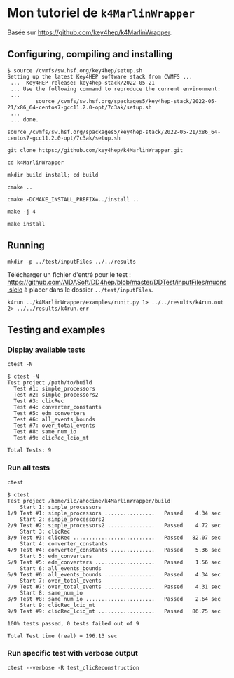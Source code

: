 # Mon tutoriel de `k4MarlinWrapper`
Basée sur https://github.com/key4hep/k4MarlinWrapper.

## Configuring, compiling and installing

```
$ source /cvmfs/sw.hsf.org/key4hep/setup.sh
Setting up the latest Key4HEP software stack from CVMFS ...
 ...  Key4HEP release: key4hep-stack/2022-05-21
 ... Use the following command to reproduce the current environment: 
 ... 
         source /cvmfs/sw.hsf.org/spackages5/key4hep-stack/2022-05-21/x86_64-centos7-gcc11.2.0-opt/7c3ak/setup.sh
 ... 
 ... done. 
```
```
source /cvmfs/sw.hsf.org/spackages5/key4hep-stack/2022-05-21/x86_64-centos7-gcc11.2.0-opt/7c3ak/setup.sh
```
```
git clone https://github.com/key4hep/k4MarlinWrapper.git
```
```
cd k4MarlinWrapper
```
```
mkdir build install; cd build
```
```
cmake ..
```
```
cmake -DCMAKE_INSTALL_PREFIX=../install ..
```
```
make -j 4
```
```
make install
```

## Running
```
mkdir -p ../test/inputFiles ../../results
```
Télécharger un fichier d'entré pour le test : https://github.com/AIDASoft/DD4hep/blob/master/DDTest/inputFiles/muons.slcio 
à placer dans le dossier `../test/inputFiles`.
```
k4run ../k4MarlinWrapper/examples/runit.py 1> ../../results/k4run.out 2> ../../results/k4run.err
```
## Testing and examples

### Display available tests
```
ctest -N
```
```
$ ctest -N
Test project /path/to/build
  Test #1: simple_processors
  Test #2: simple_processors2
  Test #3: clicRec
  Test #4: converter_constants
  Test #5: edm_converters
  Test #6: all_events_bounds
  Test #7: over_total_events
  Test #8: same_num_io
  Test #9: clicRec_lcio_mt

Total Tests: 9

```
### Run all tests
```
ctest
```
```
$ ctest
Test project /home/ilc/ahocine/k4MarlinWrapper/build
    Start 1: simple_processors
1/9 Test #1: simple_processors ................   Passed    4.34 sec
    Start 2: simple_processors2
2/9 Test #2: simple_processors2 ...............   Passed    4.72 sec
    Start 3: clicRec
3/9 Test #3: clicRec ..........................   Passed   82.07 sec
    Start 4: converter_constants
4/9 Test #4: converter_constants ..............   Passed    5.36 sec
    Start 5: edm_converters
5/9 Test #5: edm_converters ...................   Passed    1.56 sec
    Start 6: all_events_bounds
6/9 Test #6: all_events_bounds ................   Passed    4.34 sec
    Start 7: over_total_events
7/9 Test #7: over_total_events ................   Passed    4.31 sec
    Start 8: same_num_io
8/9 Test #8: same_num_io ......................   Passed    2.64 sec
    Start 9: clicRec_lcio_mt
9/9 Test #9: clicRec_lcio_mt ..................   Passed   86.75 sec

100% tests passed, 0 tests failed out of 9

Total Test time (real) = 196.13 sec
```

### Run specific test with verbose output
```
ctest --verbose -R test_clicReconstruction
```
